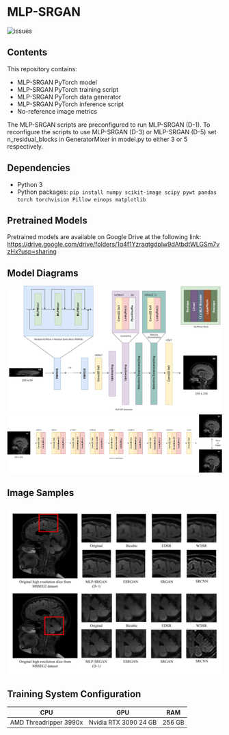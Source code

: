 # MLP-SRGAN

![issues](https://img.shields.io/github/issues-raw/IAMLAB-Ryerson/MLP-SRGAN)

## Contents
This repository contains:
* MLP-SRGAN PyTorch model
* MLP-SRGAN PyTorch training script
* MLP-SRGAN PyTorch data generator
* MLP-SRGAN PyTorch inference script
* No-reference image metrics

The MLP-SRGAN scripts are preconfigured to run MLP-SRGAN (D-1). To reconfigure the scripts to use MLP-SRGAN (D-3) or MLP-SRGAN (D-5) set n_residual_blocks in GeneratorMixer in model.py to either 3 or 5 respectively.

## Dependencies
* Python 3
* Python packages: ```pip install numpy scikit-image scipy pywt pandas torch torchvision Pillow einops matplotlib```

## Pretrained Models
Pretrained models are available on Google Drive at the following link:
https://drive.google.com/drive/folders/1q4f1Yzraqtgdplw9dAtbdtWLGSm7vzHx?usp=sharing

## Model Diagrams
![Generator](images/generator.png)
![Discriminator](images/discriminator.png)

## Image Samples
![MSSEG2](images/msseg2_superres.png)

## Training System Configuration
|  CPU | GPU | RAM |
| :---: | :---: | :---: |
|  AMD Threadripper 3990x | Nvidia RTX 3090 24 GB | 256 GB |

